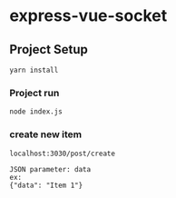 # express-vue-socket


## Project Setup
```
yarn install
```

### Project run
```
node index.js
```

### create new item
```
localhost:3030/post/create

JSON parameter: data
ex:
{"data": "Item 1"}
```
